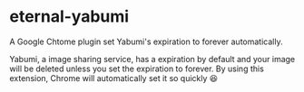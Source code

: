 # eternal-yabumi
A Google Chtome plugin set Yabumi's expiration to forever automatically.

Yabumi, a image sharing service, has a expiration by default and your image will be deleted unless you set the expiration to forever. By using this extension, Chrome will automatically set it so quickly :satisfied:

